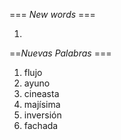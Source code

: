 === *New words* ===

1. 

==*Nuevas Palabras* ===

1. flujo
2. ayuno
3. cineasta
4. majísima
5. inversión
6. fachada

